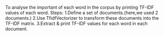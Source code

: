 To analyse the important of each word in the corpus by printing TF-IDF values of each word.
Steps:
 1.Define a set of documents.(here,we used 2 documents.)
 2.Use TfidfVectorizer to transform these documents into the TF-IDF matrix.
 3.Extract & print TF-IDF values for each word in each document.
